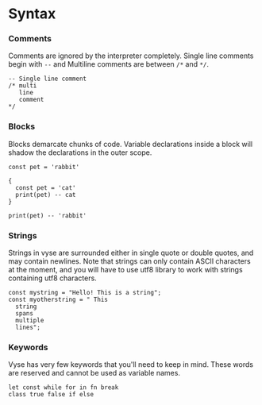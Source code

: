 # Syntax


### Comments
Comments are ignored by the interpreter completely.
Single line comments begin with `--` and Multiline comments
are between `/*` and `*/`.

```vyse
-- Single line comment
/* multi
   line
   comment
*/
```

### Blocks

Blocks demarcate chunks of code. Variable declarations inside a block will shadow
the declarations in the outer scope.

```vyse
const pet = 'rabbit'

{
  const pet = 'cat'
  print(pet) -- cat
}

print(pet) -- 'rabbit'

```

### Strings

Strings in vyse are surrounded either in single quote or double quotes,
and may contain newlines. Note that strings can only contain ASCII characters
at the moment, and you will have to use utf8 library to work with strings containing
utf8 characters.

```vyse
const mystring = "Hello! This is a string";
const myotherstring = " This
  string
  spans
  multiple
  lines";
```

### Keywords

Vyse has very few keywords that you'll need to keep in mind.
These words are reserved and cannot be used as variable names.

```
let const while for in fn break 
class true false if else
```
